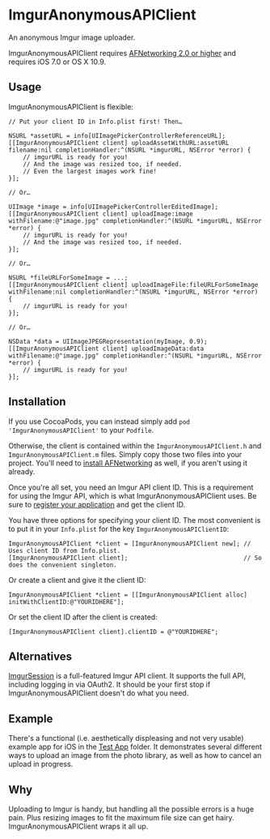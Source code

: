 # ImgurAnonymousAPIClient

An anonymous Imgur image uploader.

ImgurAnonymousAPIClient requires [AFNetworking 2.0 or higher][AFNetworking] and requires iOS 7.0 or OS X 10.9.

## Usage

ImgurAnonymousAPIClient is flexible:

```objc
// Put your client ID in Info.plist first! Then…

NSURL *assetURL = info[UIImagePickerControllerReferenceURL];
[[ImgurAnonymousAPIClient client] uploadAssetWithURL:assetURL filename:nil completionHandler:^(NSURL *imgurURL, NSError *error) {
    // imgurURL is ready for you!
    // And the image was resized too, if needed.
    // Even the largest images work fine!
}];

// Or…

UIImage *image = info[UIImagePickerControllerEditedImage];
[[ImgurAnonymousAPIClient client] uploadImage:image withFilename:@"image.jpg" completionHandler:^(NSURL *imgurURL, NSError *error) {
    // imgurURL is ready for you!
    // And the image was resized too, if needed.
}];

// Or…

NSURL *fileURLForSomeImage = ...;
[[ImgurAnonymousAPIClient client] uploadImageFile:fileURLForSomeImage withFilename:nil completionHandler:^(NSURL *imgurURL, NSError *error) {
    // imgurURL is ready for you!
}];

// Or…

NSData *data = UIImageJPEGRepresentation(myImage, 0.9);
[[ImgurAnonymousAPIClient client] uploadImageData:data withFilename:@"image.jpg" completionHandler:^(NSURL *imgurURL, NSError *error) {
    // imgurURL is ready for you!
}];
```

## Installation

If you use CocoaPods, you can instead simply add `pod 'ImgurAnonymousAPIClient'` to your `Podfile`.

Otherwise, the client is contained within the `ImgurAnonymousAPIClient.h` and `ImgurAnonymousAPIClient.m` files. Simply copy those two files into your project. You'll need to [install AFNetworking][AFNetworking] as well, if you aren't using it already.

Once you're all set, you need an Imgur API client ID. This is a requirement for using the Imgur API, which is what ImgurAnonymousAPIClient uses. Be sure to [register your application][register] and get the client ID.

You have three options for specifying your client ID. The most convenient is to put it in your `Info.plist` for the key `ImgurAnonymousAPIClientID`:

```objc
ImgurAnonymousAPIClient *client = [ImgurAnonymousAPIClient new]; // Uses client ID from Info.plist.
[ImgurAnonymousAPIClient client];                                // So does the convenient singleton.
```

Or create a client and give it the client ID:

```objc
ImgurAnonymousAPIClient *client = [[ImgurAnonymousAPIClient alloc] initWithClientID:@"YOURIDHERE"];
```

Or set the client ID after the client is created:

```objc
[ImgurAnonymousAPIClient client].clientID = @"YOURIDHERE";
```

[register]: https://api.imgur.com

## Alternatives

[ImgurSession][] is a full-featured Imgur API client. It supports the full API, including logging in via OAuth2. It should be your first stop if ImgurAnonymousAPIClient doesn't do what you need.

[ImgurSession]: https://github.com/geoffmacd/ImgurSession

## Example

There's a functional (i.e. aesthetically displeasing and not very usable) example app for iOS in the [Test App][] folder. It demonstrates several different ways to upload an image from the photo library, as well as how to cancel an upload in progress.

[Test App]: Test%20App

## Why

Uploading to Imgur is handy, but handling all the possible errors is a huge pain. Plus resizing images to fit the maximum file size can get hairy. ImgurAnonymousAPIClient wraps it all up.

[AFNetworking]: https://github.com/AFNetworking/AFNetworking#how-to-get-started
